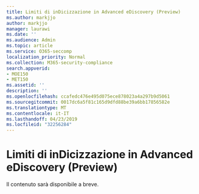 ```yaml
---
title: Limiti di inDicizzazione in Advanced eDiscovery (Preview)
ms.author: markjjo
author: markjjo
manager: laurawi
ms.date: ''
ms.audience: Admin
ms.topic: article
ms.service: O365-seccomp
localization_priority: Normal
ms.collection: M365-security-compliance
search.appverid:
- MOE150
- MET150
ms.assetid: ''
description: ''
ms.openlocfilehash: ccafedc476e495d075ece878023a4a297b9d5061
ms.sourcegitcommit: 0017dc6a5f81c165d9dfd88be39a6bb17856582e
ms.translationtype: MT
ms.contentlocale: it-IT
ms.lasthandoff: 04/23/2019
ms.locfileid: "32256284"
---
```

# <a name="indexing-limits-in-advanced-ediscovery-preview"></a>Limiti di inDicizzazione in Advanced eDiscovery (Preview)

Il contenuto sarà disponibile a breve.

